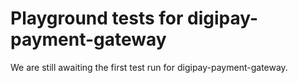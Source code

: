 # Playground tests for digipay-payment-gateway
We are still awaiting the first test run for digipay-payment-gateway.
